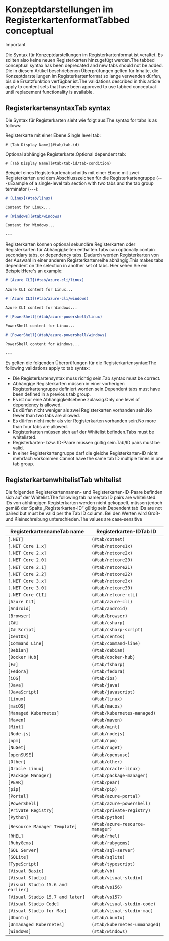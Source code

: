 # <a name="tabbed-conceptual"></a><span data-ttu-id="dbf1e-101">Konzeptdarstellungen im Registerkartenformat</span><span class="sxs-lookup"><span data-stu-id="dbf1e-101">Tabbed conceptual</span></span>

> [!IMPORTANT]
> <span data-ttu-id="dbf1e-102">Die Syntax für Konzeptdarstellungen im Registerkartenformat ist veraltet. Es sollten also keine neuen Registerkarten hinzugefügt werden.</span><span class="sxs-lookup"><span data-stu-id="dbf1e-102">The tabbed conceptual syntax has been deprecated and new tabs should not be added.</span></span> <span data-ttu-id="dbf1e-103">Die in diesem Artikel beschriebenen Überprüfungen gelten für Inhalte, die Konzeptdarstellungen im Registerkartenformat so lange verwenden dürfen, bis die Ersatzfunktion verfügbar ist.</span><span class="sxs-lookup"><span data-stu-id="dbf1e-103">The validations described in this article apply to content sets that have been approved to use tabbed conceptual until replacement functionality is available.</span></span>

## <a name="tab-syntax"></a><span data-ttu-id="dbf1e-104">Registerkartensyntax</span><span class="sxs-lookup"><span data-stu-id="dbf1e-104">Tab syntax</span></span>

<span data-ttu-id="dbf1e-105">Die Syntax für Registerkarten sieht wie folgt aus:</span><span class="sxs-lookup"><span data-stu-id="dbf1e-105">The syntax for tabs is as follows:</span></span>

<span data-ttu-id="dbf1e-106">Registerkarte mit einer Ebene:</span><span class="sxs-lookup"><span data-stu-id="dbf1e-106">Single level tab:</span></span>

`# [Tab Display Name](#tab/tab-id)`

<span data-ttu-id="dbf1e-107">Optional abhängige Registerkarte:</span><span class="sxs-lookup"><span data-stu-id="dbf1e-107">Optional dependent tab:</span></span>

`# [Tab Display Name](#tab/tab-id/tab-condition)`

<span data-ttu-id="dbf1e-108">Beispiel eines Registerkartenabschnitts mit einer Ebene mit zwei Registerkarten und dem Abschlusszeichen für die Registerkartengruppe (---):</span><span class="sxs-lookup"><span data-stu-id="dbf1e-108">Example of a single-level tab section with two tabs and the tab group terminator (---):</span></span>

```markdown
# [Linux](#tab/linux)

Content for Linux...

# [Windows](#tab/windows)

Content for Windows...

---
```

<span data-ttu-id="dbf1e-109">Registerkarten können optional sekundäre Registerkarten oder Registerkarten für Abhängigkeiten enthalten.</span><span class="sxs-lookup"><span data-stu-id="dbf1e-109">Tabs can optionally contain secondary tabs, or dependency tabs.</span></span> <span data-ttu-id="dbf1e-110">Dadurch werden Registerkarten von der Auswahl in einer anderen Registerkartenreihe abhängig.</span><span class="sxs-lookup"><span data-stu-id="dbf1e-110">This makes tabs dependent on the selection in another set of tabs.</span></span> <span data-ttu-id="dbf1e-111">Hier sehen Sie ein Beispiel:</span><span class="sxs-lookup"><span data-stu-id="dbf1e-111">Here's an example:</span></span>

```markdown
# [Azure CLI](#tab/azure-cli/linux)

Azure CLI content for Linux...

# [Azure CLI](#tab/azure-cli/windows)

Azure CLI content for Windows...

# [PowerShell](#tab/azure-powershell/linux)

PowerShell content for Linux...

# [PowerShell](#tab/azure-powershell/windows)

PowerShell content for Windows...

---
```

<span data-ttu-id="dbf1e-112">Es gelten die folgenden Überprüfungen für die Registerkartensyntax:</span><span class="sxs-lookup"><span data-stu-id="dbf1e-112">The following validations apply to tab syntax:</span></span>

- <span data-ttu-id="dbf1e-113">Die Registerkartensyntax muss richtig sein.</span><span class="sxs-lookup"><span data-stu-id="dbf1e-113">Tab syntax must be correct.</span></span>
- <span data-ttu-id="dbf1e-114">Abhängige Registerkarten müssen in einer vorherigen Registerkartengruppe definiert worden sein.</span><span class="sxs-lookup"><span data-stu-id="dbf1e-114">Dependent tabs must have been defined in a previous tab group.</span></span>
- <span data-ttu-id="dbf1e-115">Es ist nur eine Abhängigkeitsebene zulässig.</span><span class="sxs-lookup"><span data-stu-id="dbf1e-115">Only one level of dependency is allowed.</span></span>
- <span data-ttu-id="dbf1e-116">Es dürfen nicht weniger als zwei Registerkarten vorhanden sein.</span><span class="sxs-lookup"><span data-stu-id="dbf1e-116">No fewer than two tabs are allowed.</span></span>
- <span data-ttu-id="dbf1e-117">Es dürfen nicht mehr als vier Registerkarten vorhanden sein.</span><span class="sxs-lookup"><span data-stu-id="dbf1e-117">No more than four tabs are allowed.</span></span>
- <span data-ttu-id="dbf1e-118">Registerkarten müssen sich auf der Whitelist befinden.</span><span class="sxs-lookup"><span data-stu-id="dbf1e-118">Tabs must be whitelisted.</span></span>
- <span data-ttu-id="dbf1e-119">Registerkarten- bzw. ID-Paare müssen gültig sein.</span><span class="sxs-lookup"><span data-stu-id="dbf1e-119">Tab/ID pairs must be valid.</span></span>
- <span data-ttu-id="dbf1e-120">In einer Registerkartengruppe darf die gleiche Registerkarten-ID nicht mehrfach vorkommen.</span><span class="sxs-lookup"><span data-stu-id="dbf1e-120">Cannot have the same tab ID multiple times in one tab group.</span></span>

## <a name="tab-whitelist"></a><span data-ttu-id="dbf1e-121">Registerkartenwhitelist</span><span class="sxs-lookup"><span data-stu-id="dbf1e-121">Tab whitelist</span></span>

<span data-ttu-id="dbf1e-122">Die folgenden Registerkartennamen- und Registerkarten-ID-Paare befinden sich auf der Whitelist.</span><span class="sxs-lookup"><span data-stu-id="dbf1e-122">The following tab name/tab ID pairs are whitelisted.</span></span> <span data-ttu-id="dbf1e-123">IDs von abhängigen Registerkarten werden nicht gekoppelt, müssen jedoch gemäß der Spalte „Registerkarten-ID“ gültig sein.</span><span class="sxs-lookup"><span data-stu-id="dbf1e-123">Dependent tab IDs are not paired but must be valid per the Tab ID column.</span></span> <span data-ttu-id="dbf1e-124">Bei den Werten wird Groß- und Kleinschreibung unterschieden.</span><span class="sxs-lookup"><span data-stu-id="dbf1e-124">The values are case-sensitive</span></span>

|<span data-ttu-id="dbf1e-125">Registerkartenname</span><span class="sxs-lookup"><span data-stu-id="dbf1e-125">Tab name</span></span>              |<span data-ttu-id="dbf1e-126">Registerkarten-ID</span><span class="sxs-lookup"><span data-stu-id="dbf1e-126">Tab ID</span></span>            |
|----------------------|------------------|
|`[.NET]`              |`(#tab/dotnet)`   |
|`[.NET Core 1.x]`     |`(#tab/netcore1x)`|
|`[.NET Core 2.x]`     |`(#tab/netcore2x)`|
|`[.NET Core 2.0]`     |`(#tab/netcore20)`|
|`[.NET Core 2.1]`     |`(#tab/netcore21)`|
|`[.NET Core 2.2]`     |`(#tab/netcore22)`|
|`[.NET Core 3.x]`     |`(#tab/netcore3x)`|
|`[.NET Core 3.0]`     |`(#tab/netcore30)`|
|`[.NET Core CLI]`     |`(#tab/netcore-cli)`|
|`[Azure CLI]`         |`(#tab/azure-cli)`|
|`[Android]`           |`(#tab/android)`  |
|`[Browser]`           |`(#tab/browser)`  |
|`[C#]`                |`(#tab/csharp)`   |
|`[C# Script]`         |`(#tab/csharp-script)`|
|`[CentOS]`            |`(#tab/centos)`|
|`[Command Line]`      |`(#tab/command-line)`|
|`[Debian]`            |`(#tab/debian)`|
|`[Docker Hub]`        |`(#tab/docker-hub)`|
|`[F#]`                |`(#tab/fsharp)`|
|`[Fedora]`            |`(#tab/fedora)`|
|`[iOS]`               |`(#tab/ios)`      |
|`[Java]`              |`(#tab/java)`|
|`[JavaScript]`        |`(#tab/javascript)`|
|`[Linux]`             |`(#tab/linux)`    |
|`[macOS]`             |`(#tab/macos)`    |
|`[Managed Kubernetes]`|`(#tab/kubernetes-managed)`|
|`[Maven]`             |`(#tab/maven)`|
|`[Mint]`              |`(#tab/mint)`|
|`[Node.js]`           |`(#tab/nodejs)`|
|`[npm]`               |`(#tab/npm)` |
|`[NuGet]`             |`(#tab/nuget)`|
|`[openSUSE]`          |`(#tab/opensuse)`|
|`[Other]`             |`(#tab/other)` |
|`[Oracle Linux]`      |`(#tab/oracle-linux)`|
|`[Package Manager]`   |`(#tab/package-manager)` |
|`[PEAR]`              |`(#tab/pear)`|
|`[pip]`               |`(#tab/pip)`|
|`[Portal]`            |`(#tab/azure-portal)`    |
|`[PowerShell]`        |`(#tab/azure-powershell)`|
|`[Private Registry]`  |`(#tab/private-registry)`|
|`[Python]`            |`(#tab/python)`|
|`[Resource Manager Template]`|`(#tab/azure-resource-manager)`|
|`[RHEL]`              |`(#tab/rhel)`|
|`[RubyGems]`          |`(#tab/rubygems)`|
|`[SQL Server]`        |`(#tab/sql-server)`|
|`[SQLite]`            |`(#tab/sqlite)`|
|`[TypeScript]`        |`(#tab/typescript)`|
|`[Visual Basic]`      |`(#tab/vb)` |
|`[Visual Studio]`     |`(#tab/visual-studio)`|
|`[Visual Studio 15.6 and earlier]`|`(#tab/vs156)`|
|`[Visual Studio 15.7 and later]`  |`(#tab/vs157)`|
|`[Visual Studio Code]`            |`(#tab/visual-studio-code)`|
|`[Visual Studio for Mac]`         |`(#tab/visual-studio-mac)`|
|`[Ubuntu]`                        |`(#tab/ubuntu)`|
|`[Unmanaged Kubernetes]`          |`(#tab/kubernetes-unmanaged)`|
|`[Windows]`   |`(#tab/windows)`   |